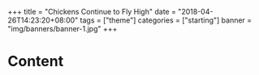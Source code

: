 +++
title = "Chickens Continue to Fly High"
date = "2018-04-26T14:23:20+08:00"
tags = ["theme"]
categories = ["starting"]
banner = "img/banners/banner-1.jpg"
+++

# Content

